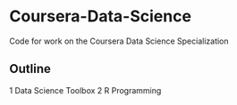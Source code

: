# Coursera-Data-Science
Code for work on the Coursera Data Science Specialization

## Outline ##

1 Data Science Toolbox
2 R Programming


